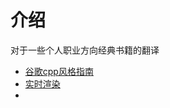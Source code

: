 # 介绍
对于一些个人职业方向经典书籍的翻译

- [谷歌cpp风格指南](./google_cpp_style_trans/preface.md)
- [实时渲染](./real_time_rendering_trans/preface.md)
- 